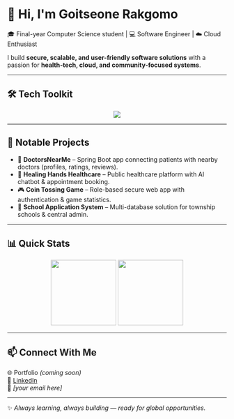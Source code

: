 # 👋 Hi, I'm Goitseone Rakgomo  

🎓 Final-year Computer Science student | 💻 Software Engineer | ☁️ Cloud Enthusiast  

I build **secure, scalable, and user-friendly software solutions** with a passion for **health-tech, cloud, and community-focused systems**.  

---

## 🛠️ Tech Toolkit  

<p align="center">
  <img src="https://skillicons.dev/icons?i=java,python,kotlin,js,html,css,mysql,git,github,vscode" />
</p>

---

## 🌟 Notable Projects  
- 🏥 **DoctorsNearMe** – Spring Boot app connecting patients with nearby doctors (profiles, ratings, reviews).  
- 💊 **Healing Hands Healthcare** – Public healthcare platform with AI chatbot & appointment booking.  
- 🎮 **Coin Tossing Game** – Role-based secure web app with authentication & game statistics.  
- 🏫 **School Application System** – Multi-database solution for township schools & central admin.  

---

## 📊 Quick Stats  

<p align="center">
  <img src="https://github-readme-stats.vercel.app/api?username=ily6ix&show_icons=true&theme=tokyonight" height="150"/>
  <img src="https://github-readme-stats.vercel.app/api/top-langs/?username=ily6ix&layout=compact&theme=tokyonight" height="150"/>
</p>

---

## 📫 Connect With Me  
🌐 Portfolio *(coming soon)*  
💼 [LinkedIn]([#](https://www.linkedin.com/in/goitseone-rakgomo-614242279/))  
📧 *[your email here]*  

---
✨ *Always learning, always building — ready for global opportunities.*  
